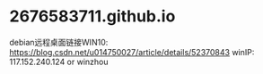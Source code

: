 # 2676583711.github.io

debian远程桌面链接WIN10:
https://blog.csdn.net/u014750027/article/details/52370843
winIP: 117.152.240.124 or winzhou

